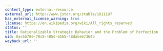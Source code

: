 ```yaml
---
content_type: external-resource
external_url: http://www.jstor.org/stable/1911197
has_external_license_warning: true
license: https://en.wikipedia.org/wiki/All_rights_reserved
status: ''
title: Rationalizable Strategic Behavior and the Problem of Perfection
uid: 8ac6b780-70c8-485d-a5b5-48dabe67364b
wayback_url: ''
---
```

